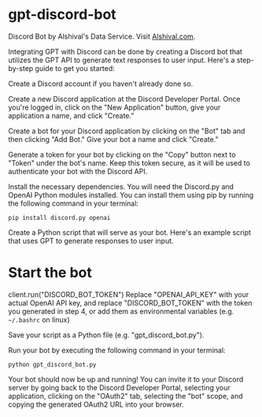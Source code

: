 # gpt-discord-bot
Discord Bot by Alshival's Data Service. Visit [Alshival.com](Alshival.com).

Integrating GPT with Discord can be done by creating a Discord bot that utilizes the GPT API to generate text responses to user input. Here's a step-by-step guide to get you started:

Create a Discord account if you haven't already done so.

Create a new Discord application at the Discord Developer Portal. Once you're logged in, click on the "New Application" button, give your application a name, and click "Create."

Create a bot for your Discord application by clicking on the "Bot" tab and then clicking "Add Bot." Give your bot a name and click "Create."

Generate a token for your bot by clicking on the "Copy" button next to "Token" under the bot's name. Keep this token secure, as it will be used to authenticate your bot with the Discord API.

Install the necessary dependencies. You will need the Discord.py and OpenAI Python modules installed. You can install them using pip by running the following command in your terminal:

```
pip install discord.py openai
```

Create a Python script that will serve as your bot. Here's an example script that uses GPT to generate responses to user input.
    
# Start the bot
client.run("DISCORD_BOT_TOKEN")
Replace "OPENAI_API_KEY" with your actual OpenAI API key, and replace "DISCORD_BOT_TOKEN" with the token you generated in step 4, or add them as environmental variables (e.g. `~/.bashrc` on linux)

Save your script as a Python file (e.g. "gpt_discord_bot.py").

Run your bot by executing the following command in your terminal:

```
python gpt_discord_bot.py
```

Your bot should now be up and running! You can invite it to your Discord server by going back to the Discord Developer Portal, selecting your application, clicking on the "OAuth2" tab, selecting the "bot" scope, and copying the generated OAuth2 URL into your browser.
